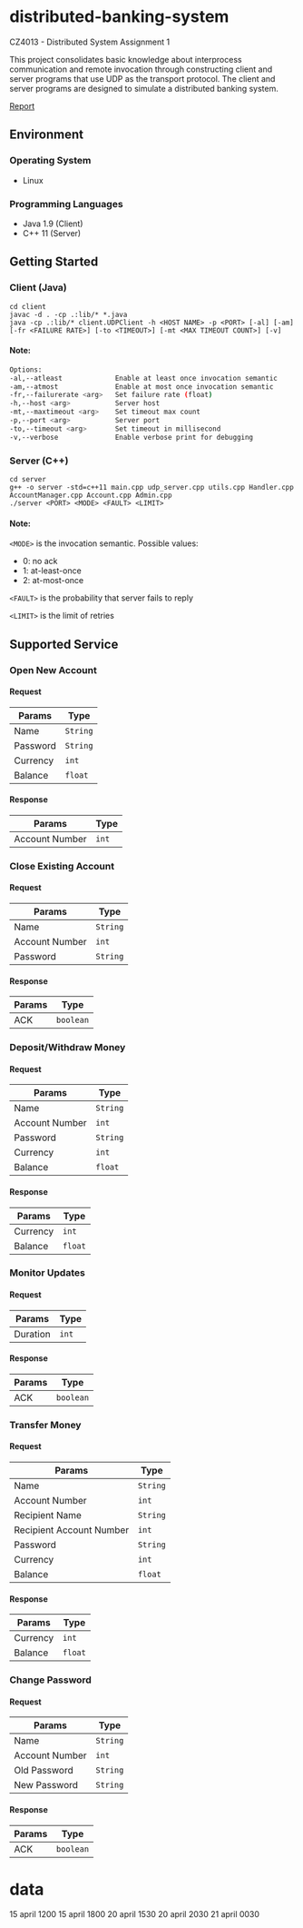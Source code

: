 # distributed-banking-system
CZ4013 - Distributed System Assignment 1

This project consolidates basic knowledge about interprocess communication and remote invocation through constructing client and server programs that use UDP as the transport protocol. The client and server programs are designed to simulate a distributed banking system.

[Report](https://github.com/cacad-ntu/distributed-banking-system-report)



## Environment


### Operating System
- Linux


### Programming Languages
- Java 1.9 (Client)
- C++ 11 (Server)



## Getting Started


### Client (Java)
```
cd client
javac -d . -cp .:lib/* *.java
java -cp .:lib/* client.UDPClient -h <HOST NAME> -p <PORT> [-al] [-am] [-fr <FAILURE RATE>] [-to <TIMEOUT>] [-mt <MAX TIMEOUT COUNT>] [-v]
```

#### Note:
```bash
Options:
-al,--atleast             Enable at least once invocation semantic
-am,--atmost              Enable at most once invocation semantic
-fr,--failurerate <arg>   Set failure rate (float)
-h,--host <arg>           Server host
-mt,--maxtimeout <arg>    Set timeout max count
-p,--port <arg>           Server port
-to,--timeout <arg>       Set timeout in millisecond
-v,--verbose              Enable verbose print for debugging
```


### Server (C++)
```
cd server
g++ -o server -std=c++11 main.cpp udp_server.cpp utils.cpp Handler.cpp AccountManager.cpp Account.cpp Admin.cpp
./server <PORT> <MODE> <FAULT> <LIMIT>
```

#### Note:

```<MODE>``` is the invocation semantic. Possible values:

- 0: no ack
- 1: at-least-once
- 2: at-most-once

```<FAULT>``` is the probability that server fails to reply

```<LIMIT>``` is the limit of retries



## Supported Service


### Open New Account

#### Request
| Params   | Type         |
| -------- | ------------ |
| Name     | ```String``` |
| Password | ```String``` |
| Currency | ```int```    |
| Balance  | ```float```  |

#### Response
| Params         | Type      |
| -------------- | --------- |
| Account Number | ```int``` |


### Close Existing Account

#### Request
| Params         | Type         |
| -------------- | ------------ |
| Name           | ```String``` |
| Account Number | ```int```    |
| Password       | ```String``` |

#### Response
| Params | Type          |
| ------ | ------------- |
| ACK    | ```boolean``` |


### Deposit/Withdraw Money

#### Request
| Params         | Type         |
| -------------- | ------------ |
| Name           | ```String``` |
| Account Number | ```int```    |
| Password       | ```String``` |
| Currency       | ```int```    |
| Balance        | ```float```  |

#### Response
| Params   | Type        |
| -------- | ----------- |
| Currency | ```int```   |
| Balance  | ```float``` |


### Monitor Updates

#### Request
| Params   | Type      |
| -------- | --------- |
| Duration | ```int``` |

#### Response
| Params | Type          |
| ------ | ------------- |
| ACK    | ```boolean``` |


### Transfer Money

#### Request
| Params                   | Type         |
| ------------------------ | ------------ |
| Name                     | ```String``` |
| Account Number           | ```int```    |
| Recipient Name           | ```String``` |
| Recipient Account Number | ```int```    |
| Password                 | ```String``` |
| Currency                 | ```int```    |
| Balance                  | ```float```  |

#### Response
| Params   | Type        |
| -------- | ----------- |
| Currency | ```int```   |
| Balance  | ```float``` |


### Change Password

#### Request
| Params         | Type         |
| -------------- | ------------ |
| Name           | ```String``` |
| Account Number | ```int```    |
| Old Password   | ```String``` |
| New Password   | ```String``` |

#### Response
| Params | Type          |
| ------ | ------------- |
| ACK    | ```boolean``` |

# data
15 april 1200
15 april 1800
20 april 1530
20 april 2030
21 april 0030